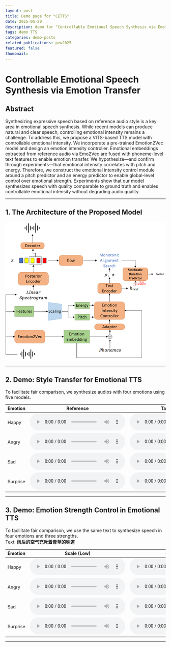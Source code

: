 ```yaml
---
layout: post
title: Demo page for "CETTS"
date: 2025-05-20
description: demo for "Controllable Emotional Speech Synthesis via Emotion Transfer"
tags: demo TTS
categories: demo-posts
related_publications: pzw2025
featured: false
thumbnail:
---
```


# Controllable Emotional Speech Synthesis via Emotion Transfer

## Abstract

Synthesizing expressive speech based on reference audio style is a key area in emotional speech synthesis. While recent models can produce natural and clear speech, controlling emotional intensity remains a challenge. To address this, we propose a VITS-based TTS model with controllable emotional intensity. We incorporate a pre-trained Emotion2Vec model and design an emotion intensity controller. Emotional embeddings extracted from reference audio via Emo2Vec are fused with phoneme-level text features to enable emotion transfer. We hypothesize—and confirm through experiments—that emotional intensity correlates with pitch and energy. Therefore, we construct the emotional intensity control module around a pitch predictor and an energy predictor to enable global-level control over emotional strength. Experiments show that our model synthesizes speech with quality comparable to ground truth and enables controllable emotional intensity without degrading audio quality.

---

## 1. The Architecture of the Proposed Model

![arch](/assets/CETTS/Training.jpg)

---

## 2. Demo: Style Transfer for Emotional TTS

To facilitate fair comparison, we synthesize audios with four emotions using five models.

| Emotion | Reference | Target Speaker | CME-TTS | ME-TTS | wav2vec2+VITS | Ours w/o Intensity Controller | Ours |
|--------|-----------|----------------|---------|--------|----------------|------------------------------|------|
| Happy | <audio controls src="/assets/CETTS/demo1/ref/01010501.wav"></audio> | <audio controls src="/assets/CETTS/demo1/spk/02071000.wav"></audio> | <audio controls src="/assets/CETTS/demo1/CME-TTS/happy_s2.wav"></audio> | <audio controls src="/assets/CETTS/demo1/ME-TTS/Happy.wav"></audio> | <audio controls src="/assets/CETTS/demo1/wav2vec+vits/2.wav"></audio> | <audio controls src="/assets/CETTS/demo1/emo2vec+vits/2.wav"></audio> | <audio controls src="/assets/CETTS/demo1/ours/2.wav"></audio> |
| Angry | <audio controls src="/assets/CETTS/demo1/ref/02020500.wav"></audio> | <audio controls src="/assets/CETTS/demo1/spk/01071000.wav"></audio> | <audio controls src="/assets/CETTS/demo1/CME-TTS/angry_s1.wav"></audio> | <audio controls src="/assets/CETTS/demo1/ME-TTS/Angry.wav"></audio> | <audio controls src="/assets/CETTS/demo1/wav2vec+vits/1.wav"></audio> | <audio controls src="/assets/CETTS/demo1/emo2vec+vits/1.wav"></audio> | <audio controls src="/assets/CETTS/demo1/ours/1.wav"></audio> |
| Sad | <audio controls src="/assets/CETTS/demo1/ref/03030500.wav"></audio> | <audio controls src="/assets/CETTS/demo1/spk/04071000.wav"></audio> | <audio controls src="/assets/CETTS/demo1/CME-TTS/sad_s4.wav"></audio> | <audio controls src="/assets/CETTS/demo1/ME-TTS/Sad.wav"></audio> | <audio controls src="/assets/CETTS/demo1/wav2vec+vits/4.wav"></audio> | <audio controls src="/assets/CETTS/demo1/emo2vec+vits/4.wav"></audio> | <audio controls src="/assets/CETTS/demo1/ours/4.wav"></audio> |
| Surprise | <audio controls src="/assets/CETTS/demo1/ref/04060500.wav"></audio> | <audio controls src="/assets/CETTS/demo1/spk/03071000.wav"></audio> | <audio controls src="/assets/CETTS/demo1/CME-TTS/surprise_s3.wav"></audio> | <audio controls src="/assets/CETTS/demo1/ME-TTS/Surprise.wav"></audio> | <audio controls src="/assets/CETTS/demo1/wav2vec+vits/3.wav"></audio> | <audio controls src="/assets/CETTS/demo1/emo2vec+vits/3.wav"></audio> | <audio controls src="/assets/CETTS/demo1/ours/3.wav"></audio> |

---

## 3. Demo: Emotion Strength Control in Emotional TTS

To facilitate fair comparison, we use the same text to synthesize speech in four emotions and three strengths.  
Text: **雨后的空气充斥着青草的味道**

| Emotion | Scale (Low) | Ours (Low) | Scale (Medium) | Ours (Medium) | Scale (Strong) | Ours (Strong) |
|--------|--------------|-------------|------------------|------------------|-------------------|-------------------|
| Happy | <audio controls src="/assets/CETTS/demo2/wav2vec_intensity_demo/happy/0.5.wav"></audio> | <audio controls src="/assets/CETTS/demo2/final_intensity_demo/happy/0.1/ber_vits_2.wav"></audio> | <audio controls src="/assets/CETTS/demo2/wav2vec_intensity_demo/happy/1.wav"></audio> | <audio controls src="/assets/CETTS/demo2/final_intensity_demo/happy/1.0/ber_vits_2.wav"></audio> | <audio controls src="/assets/CETTS/demo2/wav2vec_intensity_demo/happy/1.5.wav"></audio> | <audio controls src="/assets/CETTS/demo2/final_intensity_demo/happy/3.0/ber_vits_2.wav"></audio> |
| Angry | <audio controls src="/assets/CETTS/demo2/wav2vec_intensity_demo/angry/0.5.wav"></audio> | <audio controls src="/assets/CETTS/demo2/final_intensity_demo/angry/0.1/ber_vits_2.wav"></audio> | <audio controls src="/assets/CETTS/demo2/wav2vec_intensity_demo/angry/1.wav"></audio> | <audio controls src="/assets/CETTS/demo2/final_intensity_demo/angry/1.0/ber_vits_2.wav"></audio> | <audio controls src="/assets/CETTS/demo2/wav2vec_intensity_demo/angry/1.5.wav"></audio> | <audio controls src="/assets/CETTS/demo2/final_intensity_demo/angry/3.0/ber_vits_2.wav"></audio> |
| Sad | <audio controls src="/assets/CETTS/demo2/wav2vec_intensity_demo/sad/0.5.wav"></audio> | <audio controls src="/assets/CETTS/demo2/final_intensity_demo/sad/0.1/ber_vits_2.wav"></audio> | <audio controls src="/assets/CETTS/demo2/wav2vec_intensity_demo/sad/1.wav"></audio> | <audio controls src="/assets/CETTS/demo2/final_intensity_demo/sad/1.0/ber_vits_2.wav"></audio> | <audio controls src="/assets/CETTS/demo2/wav2vec_intensity_demo/sad/1.5.wav"></audio> | <audio controls src="/assets/CETTS/demo2/final_intensity_demo/sad/3.0/ber_vits_2.wav"></audio> |
| Surprise | <audio controls src="/assets/CETTS/demo2/wav2vec_intensity_demo/surprise/0.5.wav"></audio> | <audio controls src="/assets/CETTS/demo2/final_intensity_demo/surprise/0.1/ber_vits_2.wav"></audio> | <audio controls src="/assets/CETTS/demo2/wav2vec_intensity_demo/surprise/1.wav"></audio> | <audio controls src="/assets/CETTS/demo2/final_intensity_demo/surprise/1.0/ber_vits_2.wav"></audio> | <audio controls src="/assets/CETTS/demo2/wav2vec_intensity_demo/surprise/1.5.wav"></audio> | <audio controls src="/assets/CETTS/demo2/final_intensity_demo/surprise/3.0/ber_vits_2.wav"></audio> |

---

